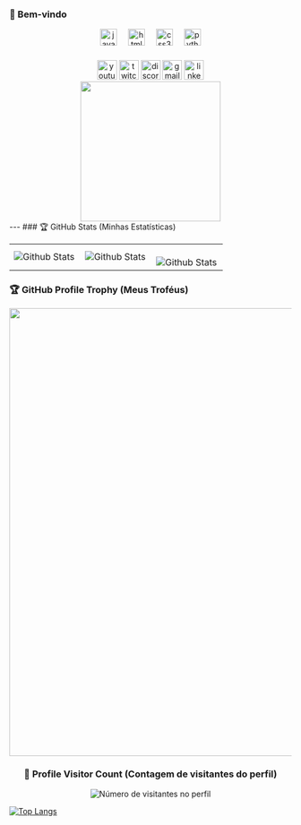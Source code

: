 <!-- Imagens de redes sociais -->

### 👋 Bem-vindo 

<div align="center">
  <img src="https://cdn.jsdelivr.net/gh/devicons/devicon/icons/javascript/javascript-original.svg" height="30" alt="javascript logo"  />
  <img width="12" />
  <img src="https://cdn.jsdelivr.net/gh/devicons/devicon/icons/html5/html5-original.svg" height="30" alt="html5 logo"  />
  <img width="12" />
  <img src="https://cdn.jsdelivr.net/gh/devicons/devicon/icons/css3/css3-original.svg" height="30" alt="css3 logo"  />
  <img width="12" />
  <img src="https://cdn.jsdelivr.net/gh/devicons/devicon/icons/python/python-original.svg" height="30" alt="python logo"  />
</div>

###
<!-- BADGE -->
<div align="center">
  <img src="https://img.shields.io/static/v1?message=Youtube&logo=youtube&label=&color=FF0000&logoColor=white&labelColor=&style=for-the-badge" height="35" alt="youtube logo"  />
  <img src="https://img.shields.io/static/v1?message=Twitch&logo=twitch&label=&color=9146FF&logoColor=white&labelColor=&style=for-the-badge" height="35" alt="twitch logo"  />
  <img src="https://img.shields.io/static/v1?message=Discord&logo=discord&label=&color=7289DA&logoColor=white&labelColor=&style=for-the-badge" height="35" alt="discord logo"  />
  <img src="https://img.shields.io/static/v1?message=Gmail&logo=gmail&label=&color=D14836&logoColor=white&labelColor=&style=for-the-badge" height="35" alt="gmail logo"  />
  <img src="https://img.shields.io/static/v1?message=LinkedIn&logo=linkedin&label=&color=0077B5&logoColor=white&labelColor=&style=for-the-badge" height="35" alt="linkedin logo"  />
</div>

<!-- GIF SKULL -->
<div align="center">
<a href="https://github.com/andff"><img align="center" height="250" src="https://skulldesign.com.br/wp-content/uploads/2023/12/Sequencia-01.gif"/></a>
</div>
---
<!-- ESTATÍSTICAS -->
### 🏆 GitHub Stats (Minhas Estatísticas)
<table>
  <tr>
    <td>
      <img align="left" alt="Github Stats" src="https://github-readme-stats.vercel.app/api?username=andff&theme=dark&hide_border=false&include_all_commits=true"/>
    </td>
    <td>
      <img align="left" alt="Github Stats" src="https://github-readme-stats.vercel.app/api/top-langs/?username=andff&theme=dark&hide_border=false&include_all_commits=true&count_private=true&layout=compact"/>
    </td>
    <td>
      <br />
      <img align="left" alt="Github Stats" src="https://github-readme-streak-stats.herokuapp.com/?user=andff&theme=dark&hide_border=false"/>
    </td>
  </tr>
</table>

### 🏆 GitHub Profile Trophy (Meus Troféus)

<p align="center">
  <a href="https://github.com/ryo-ma/github-profile-trophy" title="repositório de troféus">
    <img width="800" src="https://github-profile-trophy.vercel.app/?username=andff&column=8&theme=darkhub&no-frame=true&no-bg=true"/></a>
</p>

###

<div align="center"><h3><b>📍 Profile Visitor Count (Contagem de visitantes do perfil)</b></h3></div>

<p align="center">
  <img src="https://profile-counter.glitch.me/iuricode/count.svg" alt="Número de visitantes no perfil"/>
</p>


[![Top Langs](https://github-readme-stats.vercel.app/api/top-langs/?username=andff&layout=compact)](https://github.com/andff/github-readme-stats)
